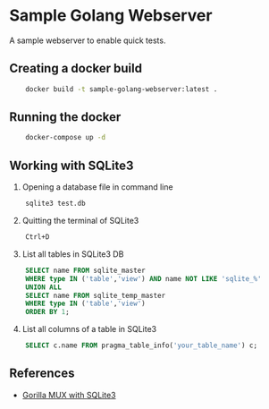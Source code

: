 # **Sample Golang Webserver**

A sample webserver to enable quick tests.

## **Creating a docker build**

```bash
    docker build -t sample-golang-webserver:latest .
```

## **Running the docker**

```bash
    docker-compose up -d
```

## **Working with SQLite3**

1. Opening a database file in command line

```bash
    sqlite3 test.db
```

2. Quitting the terminal of SQLite3

```bash
    Ctrl+D
```

3. List all tables in SQLite3 DB

```sql
    SELECT name FROM sqlite_master
    WHERE type IN ('table','view') AND name NOT LIKE 'sqlite_%'
    UNION ALL
    SELECT name FROM sqlite_temp_master
    WHERE type IN ('table','view')
    ORDER BY 1;
```

4. List all columns of a table in SQLite3

```sql
    SELECT c.name FROM pragma_table_info('your_table_name') c;
```

## References

* [Gorilla MUX with SQLite3](https://rshipp.com/go-web-api/)